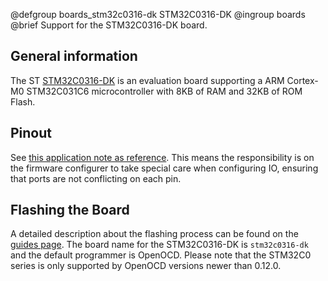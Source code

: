 @defgroup    boards_stm32c0316-dk STM32C0316-DK
@ingroup     boards
@brief       Support for the STM32C0316-DK board.

## General information

The ST [STM32C0316-DK](https://www.st.com/en/evaluation-tools/stm32c0316-dk.html)
is an evaluation board supporting a ARM Cortex-M0 STM32C031C6 microcontroller
with 8KB of RAM and 32KB of ROM Flash.

## Pinout

See [this application note as reference](https://www.st.com/resource/en/application_note/an5673-getting-started-with-stm32c0-mcu-hardware-development-stmicroelectronics.pdf).
This means the responsibility is on the firmware configurer to take special
care when configuring IO, ensuring that ports are not conflicting on each pin.

## Flashing the Board

A detailed description about the flashing process can be found on the
[guides page](https://guide.riot-os.org/board_specific/stm32/).
The board name for the STM32C0316-DK is `stm32c0316-dk` and the default
programmer is OpenOCD. Please note that the STM32C0 series is only supported by
OpenOCD versions newer than 0.12.0.
